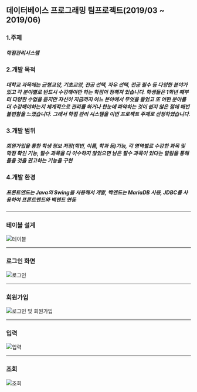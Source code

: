 ## 데이터베이스 프로그래밍 팀프로젝트(2019/03 ~ 2019/06)

### 1.주제
##### 학점관리시스템

### 2.개발 목적 
##### 대학교 과목에는 균형교양, 기초교양, 전공 선택, 자유 선택, 전공 필수 등 다양한 분야가 있고 각 분야별로 반드시 수강해야만 하는 학점이 정해져 있습니다. 학생들은 1학년 때부터 다양한 수업을 듣지만 자신이 지금까지 어느 분야에서 무엇을 들었고 또 어떤 분야를 더 수강해야하는지 체계적으로 관리를 하거나 한눈에 파악하는 것이 쉽지 않은 점에 매번 불편함을 느꼈습니다. 그래서 학점 관리 시스템을 이번 프로젝트 주제로 선정하였습니다.

### 3.개발 범위
##### 회원가입을 통한 학생 정보 저장(학번, 이름, 학과 등)기능, 각 영역별로 수강한 과목 및 학점 확인 기능, 필수 과목을 다 이수하지 않았으면 남은 필수 과목이 있다는 알림을 통해 들을 것을 권고하는 기능을 구현

### 4.개발 환경
##### 프론트엔드는 Java의 Swing을 사용해서 개발, 백엔드는 MariaDB 사용, JDBC를 사용하여 프론트엔드와 백엔드 연동

* * *

### 테이블 설계

![테이블](https://user-images.githubusercontent.com/28583661/68114524-97697380-ff39-11e9-9f7c-48cb8910df2d.PNG)

* * *

### 로그인 화면

![로그인](https://user-images.githubusercontent.com/28583661/65209300-a2c02700-dad2-11e9-8113-7c7a941b38af.PNG)

* * *

### 회원가입

![로그인 및 회원가입](https://user-images.githubusercontent.com/28583661/68114322-127e5a00-ff39-11e9-9521-f942257356b5.PNG)

* * *

### 입력

![입력](https://user-images.githubusercontent.com/28583661/68114418-4b1e3380-ff39-11e9-84ec-a49abcdb49b2.PNG)

* * *

### 조회

![조회](https://user-images.githubusercontent.com/28583661/68114438-58d3b900-ff39-11e9-8333-7da33247f076.PNG)





